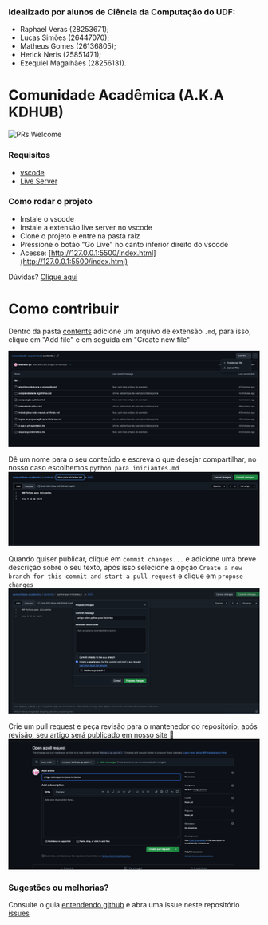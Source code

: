 ### Idealizado por alunos de Ciência da Computação do UDF:

- Raphael Veras (28253671);
- Lucas Simões (26447070);
- Matheus Gomes (26136805);
- Herick Neris (25851471);
- Ezequiel Magalhães (28256131).

# Comunidade Acadêmica (A.K.A KDHUB)
![PRs Welcome](https://img.shields.io/badge/PRs-welcome-brightgreen.svg)

### Requisitos

- [vscode](https://code.visualstudio.com/)
- [Live Server](https://marketplace.visualstudio.com/items?itemName=ritwickdey.LiveServer)

### Como rodar o projeto

- Instale o vscode
- Instale a extensão live server no vscode
- Clone o projeto e entre na pasta raiz
- Pressione o botão "Go Live" no canto inferior direito do vscode
- Acesse: [http://127.0.0.1:5500/index.html](http://127.0.0.1:5500/index.html)

Dúvidas? [Clique aqui](https://drive.google.com/file/d/1HWLBdB53N0ozXath9q3I-XUHnPAGxoHL/view?usp=sharing)

# Como contribuir

Dentro da pasta [contents](https://github.com/Matheus-gs/comunidade-academica/tree/main/contents) adicione um arquivo de extensão `.md`, para isso, clique em "Add file" e em seguida em "Create new file"

![alt text](docs/image.png)

Dê um nome para o seu conteúdo e escreva o que desejar compartilhar, no nosso caso escolhemos `python para iniciantes.md`
![alt text](docs/image-1.png)

Quando quiser publicar, clique em `commit changes...` e adicione uma breve descrição sobre o seu texto, após isso selecione a opção `Create a new branch for this commit and start a pull request` e clique em `propose changes`
![alt text](docs/image-2.png)

Crie um pull request e peça revisão para o mantenedor do repositório, após revisão, seu artigo será publicado em nosso site 🚀
![alt text](docs/image-3.png)


### Sugestões ou melhorias? 
Consulte o guia [entendendo github](https://github.com/Matheus-gs/comunidade-academica/blob/main/contents/entendendo%20github.md) e 
abra uma issue neste repositório [issues](https://github.com/matheus-gs/comunidade-academica/issues)
